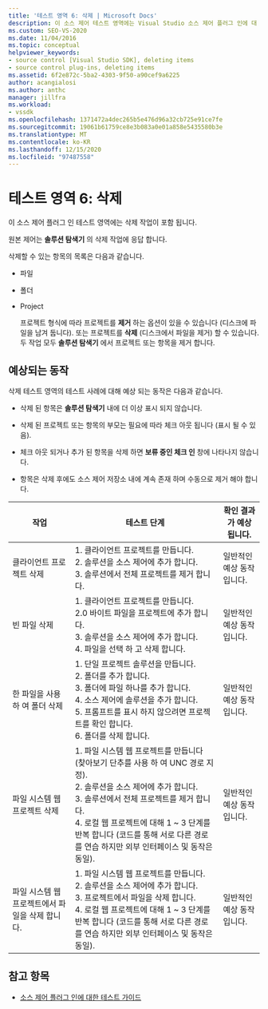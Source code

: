```yaml
---
title: '테스트 영역 6: 삭제 | Microsoft Docs'
description: 이 소스 제어 테스트 영역에는 Visual Studio 소스 제어 플러그 인에 대 한 솔루션 탐색기의 삭제 작업이 포함 됩니다.
ms.custom: SEO-VS-2020
ms.date: 11/04/2016
ms.topic: conceptual
helpviewer_keywords:
- source control [Visual Studio SDK], deleting items
- source control plug-ins, deleting items
ms.assetid: 6f2e872c-5ba2-4303-9f50-a90cef9a6225
author: acangialosi
ms.author: anthc
manager: jillfra
ms.workload:
- vssdk
ms.openlocfilehash: 1371472a4dec265b5e476d96a32cb725e91ce7fe
ms.sourcegitcommit: 19061b61759ce8e3b083a0e01a858e5435580b3e
ms.translationtype: MT
ms.contentlocale: ko-KR
ms.lasthandoff: 12/15/2020
ms.locfileid: "97487558"
---
```

# <a name="test-area-6-delete"></a>테스트 영역 6: 삭제
이 소스 제어 플러그 인 테스트 영역에는 삭제 작업이 포함 됩니다.

 원본 제어는 **솔루션 탐색기** 의 삭제 작업에 응답 합니다.

 삭제할 수 있는 항목의 목록은 다음과 같습니다.

- 파일

- 폴더

- Project

  프로젝트 형식에 따라 프로젝트를 **제거** 하는 옵션이 있을 수 있습니다 (디스크에 파일을 남겨 둡니다). 또는 프로젝트를 **삭제** (디스크에서 파일을 제거) 할 수 있습니다. 두 작업 모두 **솔루션 탐색기** 에서 프로젝트 또는 항목을 제거 합니다.

## <a name="expected-behavior"></a>예상되는 동작
 삭제 테스트 영역의 테스트 사례에 대해 예상 되는 동작은 다음과 같습니다.

- 삭제 된 항목은 **솔루션 탐색기** 내에 더 이상 표시 되지 않습니다.

- 삭제 된 프로젝트 또는 항목의 부모는 필요에 따라 체크 아웃 됩니다 (표시 될 수 있음).

- 체크 아웃 되거나 추가 된 항목을 삭제 하면 **보류 중인 체크 인** 창에 나타나지 않습니다.

- 항목은 삭제 후에도 소스 제어 저장소 내에 계속 존재 하며 수동으로 제거 해야 합니다.

|작업|테스트 단계|확인 결과가 예상 됩니다.|
|------------|----------------|--------------------------------|
|클라이언트 프로젝트 삭제|1. 클라이언트 프로젝트를 만듭니다.<br />2. 솔루션을 소스 제어에 추가 합니다.<br />3. 솔루션에서 전체 프로젝트를 제거 합니다.|일반적인 예상 동작입니다.|
|빈 파일 삭제|1. 클라이언트 프로젝트를 만듭니다.<br />2.0 바이트 파일을 프로젝트에 추가 합니다.<br />3. 솔루션을 소스 제어에 추가 합니다.<br />4. 파일을 선택 하 고 삭제 합니다.|일반적인 예상 동작입니다.|
|한 파일을 사용 하 여 폴더 삭제|1. 단일 프로젝트 솔루션을 만듭니다.<br />2. 폴더를 추가 합니다.<br />3. 폴더에 파일 하나를 추가 합니다.<br />4. 소스 제어에 솔루션을 추가 합니다.<br />5. 프롬프트를 표시 하지 않으려면 프로젝트를 확인 합니다.<br />6. 폴더를 삭제 합니다.|일반적인 예상 동작입니다.|
|파일 시스템 웹 프로젝트 삭제|1. 파일 시스템 웹 프로젝트를 만듭니다 (찾아보기 단추를 사용 하 여 UNC 경로 지정).<br />2. 솔루션을 소스 제어에 추가 합니다.<br />3. 솔루션에서 전체 프로젝트를 제거 합니다.<br />4. 로컬 웹 프로젝트에 대해 1 ~ 3 단계를 반복 합니다 (코드를 통해 서로 다른 경로를 연습 하지만 외부 인터페이스 및 동작은 동일).|일반적인 예상 동작입니다.|
|파일 시스템 웹 프로젝트에서 파일을 삭제 합니다.|1. 파일 시스템 웹 프로젝트를 만듭니다.<br />2. 솔루션을 소스 제어에 추가 합니다.<br />3. 프로젝트에서 파일을 삭제 합니다.<br />4. 로컬 웹 프로젝트에 대해 1 ~ 3 단계를 반복 합니다 (코드를 통해 서로 다른 경로를 연습 하지만 외부 인터페이스 및 동작은 동일).|일반적인 예상 동작입니다.|

## <a name="see-also"></a>참고 항목
- [소스 제어 플러그 인에 대한 테스트 가이드](../../extensibility/internals/test-guide-for-source-control-plug-ins.md)
